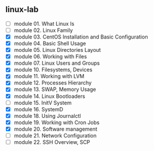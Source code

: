 ## linux-lab

- [ ] module 01. What Linux Is
- [ ] module 02. Linux Family
- [x] module 03. CentOS Installation and Basic Configuration
- [x] module 04. Basic Shell Usage
- [x] module 05. Linux Directories Layout
- [x] module 06. Working with Files
- [x] module 07. Linux Users and Groups
- [x] module 10. Filesystems, Devices
- [x] module 11. Working with LVM
- [x] module 12. Processes Hierarchy
- [x] module 13. SWAP, Memory Usage
- [x] module 14. Linux Bootloaders
- [ ] module 15. InitV System
- [x] module 16. SystemD
- [x] module 18. Using Journalctl
- [x] module 19. Working with Cron Jobs
- [x] module 20. Software management
- [ ] module 21. Network Configuration
- [ ] module 22. SSH Overview, SCP
